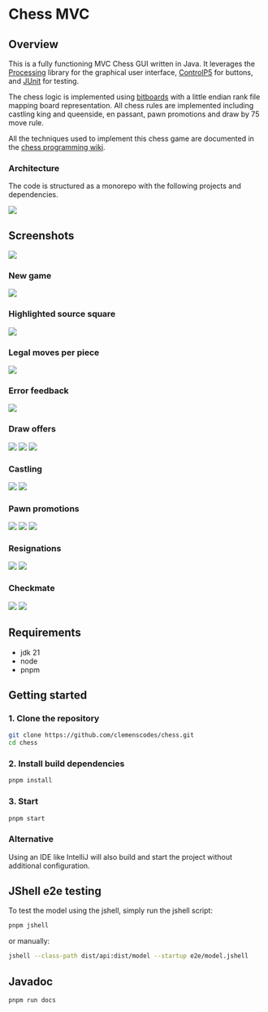 # Chess MVC

## Overview

This is a fully functioning MVC Chess GUI written in Java.
It leverages the <a href="https://processing.org">Processing</a> library for the graphical user interface,
<a href ="https://sojamo.de/libraries/controlP5/">ControlP5</a> for buttons, and
<a href="https://junit.org/junit5/">JUnit</a> for testing.

The chess logic is implemented using [bitboards](https://www.chessprogramming.org/Bitboards) with a little endian rank file mapping board representation.
All chess rules are implemented including castling king and queenside, en passant, pawn promotions and draw by 75 move rule.

All the techniques used to implement this chess game are documented in the [chess programming wiki](https://www.chessprogramming.org/Main_Page).

### Architecture

The code is structured as a monorepo with the following projects and dependencies.

![](assets/graph.png)

## Screenshots

![](assets/initial.png)

### New game

![](assets/start.png)

### Highlighted source square

![](assets/highlighted.png)

### Legal moves per piece

![](assets/possiblemoves.png)

### Error feedback

![](assets/error.png)

### Draw offers

![](assets/drawoffer.png)
![](assets/acceptdrawoffer.png)
![](assets/accepteddraw.png)

### Castling

![](assets/kingcastle.png)
![](assets/queencastle.png)

### Pawn promotions

![](assets/queenpromotion.png)
![](assets/rookpromotion.png)
![](assets/rookpromotionresult.png)

### Resignations

![](assets/whiteresign.png)
![](assets/blackresign.png)

### Checkmate

![](assets/checkmate.png)
![](assets/wcheckmate.png)

## Requirements

-   jdk 21
-   node
-   pnpm

## Getting started

### 1. Clone the repository

```sh
git clone https://github.com/clemenscodes/chess.git
cd chess
```

### 2. Install build dependencies

```sh
pnpm install
```

### 3. Start

```sh
pnpm start
```

### Alternative

Using an IDE like IntelliJ will also build and start the project without additional configuration.

## JShell e2e testing

To test the model using the jshell, simply run the jshell script:

```sh
pnpm jshell
```

or manually:

```sh
jshell --class-path dist/api:dist/model --startup e2e/model.jshell
```

## Javadoc

```sh
pnpm run docs
```
